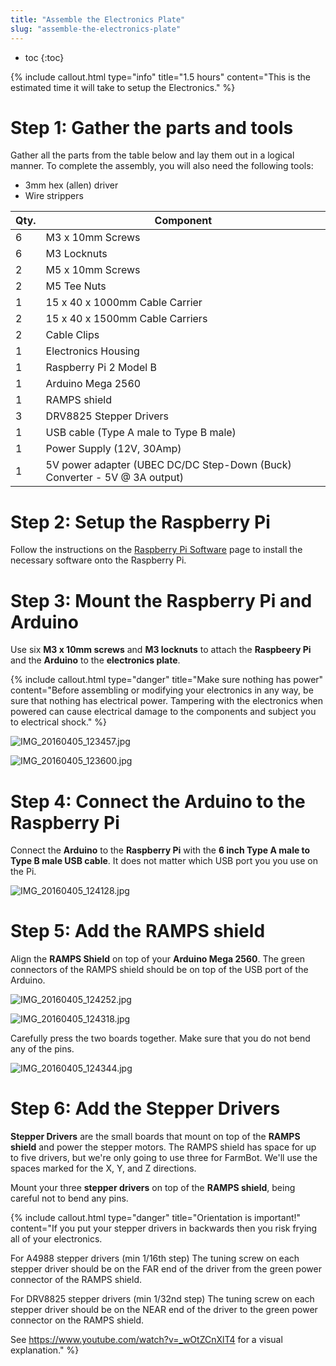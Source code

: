 ```yaml
---
title: "Assemble the Electronics Plate"
slug: "assemble-the-electronics-plate"
---
```


* toc
{:toc}


{%
include callout.html
type="info"
title="1.5 hours"
content="This is the estimated time it will take to setup the Electronics."
%}

# Step 1: Gather the parts and tools
Gather all the parts from the table below and lay them out in a logical manner. To complete the assembly, you will also need the following tools:
* 3mm hex (allen) driver
* Wire strippers

|Qty.                          |Component                     |
|------------------------------|------------------------------|
|6                             |M3 x 10mm Screws
|6                             |M3 Locknuts
|2                             |M5 x 10mm Screws
|2                             |M5 Tee Nuts
|1                             |15 x 40 x 1000mm Cable Carrier
|2                             |15 x 40 x 1500mm Cable Carriers
|2                             |Cable Clips
|1                             |Electronics Housing
|1                             |Raspberry Pi 2 Model B
|1                             |Arduino Mega 2560
|1                             |RAMPS shield
|3                             |DRV8825 Stepper Drivers
|1                             |USB cable (Type A male to Type B male)
|1                             |Power Supply (12V, 30Amp)
|1                             |5V power adapter (UBEC DC/DC Step-Down (Buck) Converter - 5V @ 3A output)

# Step 2: Setup the Raspberry Pi
Follow the instructions on the [Raspberry Pi Software](https://software.farm.bot/docs/farmbot-os) page to install the necessary software onto the Raspberry Pi.

# Step 3: Mount the Raspberry Pi and Arduino
Use six **M3 x 10mm screws** and **M3 locknuts** to attach the **Raspbeery Pi** and the **Arduino** to the **electronics plate**.

{%
include callout.html
type="danger"
title="Make sure nothing has power"
content="Before assembling or modifying your electronics in any way, be sure that nothing has electrical power. Tampering with the electronics when powered can cause electrical damage to the components and subject you to electrical shock."
%}



![IMG_20160405_123457.jpg](_images/IMG_20160405_123457.jpg)



![IMG_20160405_123600.jpg](_images/IMG_20160405_123600.jpg)

# Step 4: Connect the Arduino to the Raspberry Pi

Connect the **Arduino** to the **Raspberry Pi** with the **6 inch Type A male to Type B male USB cable**. It does not matter which USB port you you use on the Pi.

![IMG_20160405_124128.jpg](_images/IMG_20160405_124128.jpg)

# Step 5: Add the RAMPS shield
Align the **RAMPS Shield** on top of your **Arduino Mega 2560**. The green connectors of the RAMPS shield should be on top of the USB port of the Arduino.

![IMG_20160405_124252.jpg](_images/IMG_20160405_124252.jpg)



![IMG_20160405_124318.jpg](_images/IMG_20160405_124318.jpg)

Carefully press the two boards together. Make sure that you do not bend any of the pins.

![IMG_20160405_124344.jpg](_images/IMG_20160405_124344.jpg)

# Step 6: Add the Stepper Drivers

**Stepper Drivers** are the small boards that mount on top of the **RAMPS shield** and power the stepper motors. The RAMPS shield has space for up to five drivers, but we're only going to use three for FarmBot. We'll use the spaces marked for the X, Y, and Z directions.

Mount your three **stepper drivers** on top of the **RAMPS shield**, being careful not to bend any pins.

{%
include callout.html
type="danger"
title="Orientation is important!"
content="If you put your stepper drivers in backwards then you risk frying all of your electronics.

For A4988 stepper drivers (min 1/16th step)
The tuning screw on each stepper driver should be on the FAR end of the driver from the green power connector of the RAMPS shield. 

For DRV8825 stepper drivers (min 1/32nd step)
The tuning screw on each stepper driver should be on the NEAR end of the driver to the green power connector on the RAMPS shield.

See https://www.youtube.com/watch?v=_wOtZCnXlT4 for a visual explanation."
%}




